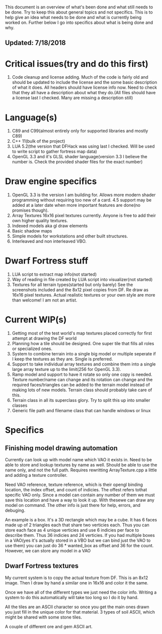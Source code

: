 This document is an overview of what's been done and what still needs to be done. Try to keep this about general topics and not specifics.
This is to help give an idea what needs to be done and what is currently being worked on. Further below I go into specifics about what is being done and why.

## Updated: 7/18/2018

# Critical issues(try and do this first)
1. Code cleanup and license adding. Much of the code is fairly old and should be updated to include the license and the some basic description of what it does.
All headers should have license info now. Need to check that they all have a description about what they do.(All files should have a license last I checked. Many are missing a description still)

# Language(s)
1. C89 and C99(almost entirely only for supported libraries and mostly C89)
2. C++ 11(bulk of the project)
3. LUA 5.2(the version that DFHack was using last I checked. Will be used to write script to gather fortress map data)
4. OpenGL 3.3 and it's GLSL shader language(version 3.3 I believe the number is. Check the provided shader files for the exact number)

# Draw engine specifics
1. OpenGL 3.3 is the version I am building for. Allows more modern shader programming without requiring too new of a card. 4.5 support may be added at a later date when more important features are done(no promises though).
2. Array Textures 16x16 pixel textures currently. Anyone is free to add their own higher quality textures.
3. Indexed models aka gl draw elements
4. Basic shadow maps
5. Simple models for workstations and other built structures.
6. Interleaved and non interleaved VBO.

# Dwarf Fortress stuff
1. LUA script to extract map info(not started)
2. Way of reading in file created by LUA script into visualizer(not started)
3. Textures for all terrain types(started but only barely) See the screenshots included and the 8x12 pixel copies from DF. Re draw as 16x16 pixel textures. Actual realistic textures or your own style are more than welcome! I am not an artist.

# Current WIP(s)
1. Getting most of the test world's map textures placed correctly for first attempt at drawing the DF world
2. Planning how a tile should be designed. One super tile that fills all roles or specialized ones.
3. System to combine terrain into a single big model or multiple seperate if I keep the textures as they are. Single is preferred.
4. Support to take individual array textures and combine them into a single large array texture up to the limit(256 for OpenGL 3.3).
5. Ramp model and support to have it rotate so only one copy is needed. Texture number/name can change and its rotation can change and the required faces/triangles can be added to the terrain model instead of making lots of new models. Terrain class should probably take care of this.
6. Terrain class in all its superclass glory. Try to split this up into smaller classes
7. Generic file path and filename class that can handle windows or linux

# Specifics
## Finishing model drawing automation
Currently can look up with model name which VAO it exists in. Need to be able to store and lookup textures by name as well. Should be able
to use the name only, and not the full path. Requires rewritting ArrayTexture.cpp a little and adding a texture controller.

Need VAO reference, texture reference, which is their opengl binding location, the index offset, and count of indicies. 
The offest refers tothat specific VAO only. Since a model can contain any number of them we must save this location and have a way to 
look it up. With thesewe can draw any model on command. The other info is just there for help, errors, and debuging.

An example is a box. It's a 3D rectangle which may be a cube. It has 6 faces made up of 2 triangles each that share two verticies each.
Thus you can store each face as 4 unique verticies and use 6 indicies per face to describe them. Thus 36 indicies and 24 verticies.
If you had multiple boxes in a VAO(yes it's actually stored in a VBO but we can bind just the VAO to use them) 
you can just do 36 * wanted_box as offset and 36 for the count. However, we can store any model in a VAO

## Dwarf Fortress textures
My current system is to copy the actual texture from DF. This is an 8x12 image. Then I draw by hand a similar one in 16x16 and color it the same.

Once we have all of the different types we just need the color info. Writing a system to do this automatically will take too long so I do it by hand. 

All the tiles are an ASCII character so once you get the main ones drawn you just fill in the unique color for that material. 3 types of soil ASCII, which might be shared with some stone tiles.

A couple of different ore and gem ASCII art.
